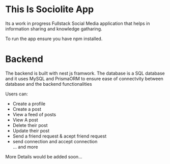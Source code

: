 <h1>This Is Sociolite App</h1>
<p>Its a work in progress Fullstack Social Media application that helps in information sharing and knowledge gatharing.</p>

To run the app ensure you have npm installed.

<h1>Backend</h1>
<p> The backend is built with nest js framwork. The database is a SQL database and it uses MySQL and PrismaORM to ensure ease of connectvity between database and the backend functionalities </p>

Users can:

<ul>
<li>Create a profile</li>
<li>Create a post</li>
<li>View a feed of posts</li>
<li>View A post</li>
<li>Delete their post</li>
<li>Update their post</li>
<li>Send a friend request & acept friend request</li>
<li>send connection and accept connection</li>
... and more

</ul>
<!-- <p></p> -->

More Details would be added soon...
